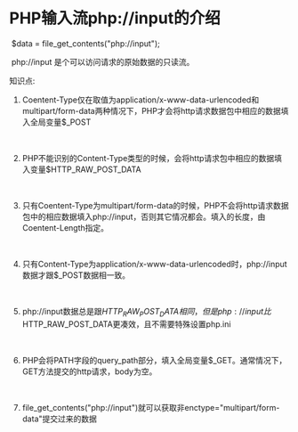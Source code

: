 # PHP输入流php://input的介绍

​	$data = file_get_contents("php://input");

​	php://input 是个可以访问请求的原始数据的只读流。



知识点:

1. Coentent-Type仅在取值为application/x-www-data-urlencoded和multipart/form-data两种情况下，PHP才会将http请求数据包中相应的数据填入全局变量$_POST 

   ​

2. PHP不能识别的Content-Type类型的时候，会将http请求包中相应的数据填入变量$HTTP_RAW_POST_DATA 

   ​

3. 只有Coentent-Type为multipart/form-data的时候，PHP不会将http请求数据包中的相应数据填入php://input，否则其它情况都会。填入的长度，由Coentent-Length指定。

   ​

4. 只有Content-Type为application/x-www-data-urlencoded时，php://input数据才跟$_POST数据相一致。 

   ​

5. php://input数据总是跟$HTTP_RAW_POST_DATA相同，但是php://input比$HTTP_RAW_POST_DATA更凑效，且不需要特殊设置php.ini 

   ​

6. PHP会将PATH字段的query_path部分，填入全局变量$_GET。通常情况下，GET方法提交的http请求，body为空。

   ​

7. file_get_contents("php://input")就可以获取非enctype="multipart/form-data"提交过来的数据